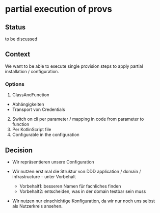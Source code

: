 # partial execution of provs

## Status

to be discussed

## Context

We want to be able to execute single provision steps to apply partial installation / configuration.

### Options
1. ClassAndFunction
 - Abhängigkeiten
 - Transport von Credentials
2. Switch on cli per parameter / mapping in code from parameter to function
3. Per KotlinScript file
4. Configurable in the configuration

## Decision

* Wir repräsentieren unsere Configuration

* Wir nutzen erst mal die Struktur von DDD application / domain / infrastructure - unter Vorbehalt
  * Vorbehalt1: besseren Namen für fachliches finden
  * Vorbehalt2: entscheiden, was in der domain testbar sein muss

* Wir nutzen nur einschichtige Konfiguration, da wir nur noch uns selbst als Nutzerkreis ansehen.


